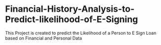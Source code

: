 # Financial-History-Analysis-to-Predict-likelihood-of-E-Signing
This Project is created to predict the Likelihood of a Person to E Sign Loan based on Financial and Personal Data
